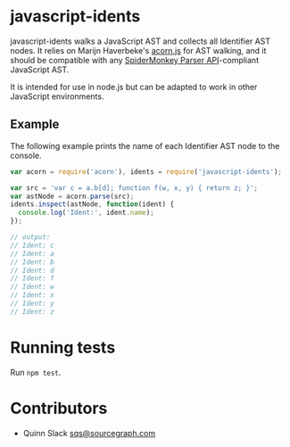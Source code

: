javascript-idents
=================

javascript-idents walks a JavaScript AST and collects all Identifier AST nodes. It relies on Marijn
Haverbeke's [acorn.js](http://marijnhaverbeke.nl/acorn/) for AST walking, and it should be
compatible with any [SpiderMonkey Parser
API](https://developer.mozilla.org/en-US/docs/SpiderMonkey/Parser_API)-compliant JavaScript AST.

It is intended for use in node.js but can be adapted to work in other JavaScript environments.


Example
-------

The following example prints the name of each Identifier AST node to the console.

```javascript
var acorn = require('acorn'), idents = require('javascript-idents');

var src = 'var c = a.b[d]; function f(w, x, y) { return z; }';
var astNode = acorn.parse(src);
idents.inspect(astNode, function(ident) {
  console.log('Ident:', ident.name);
});

// output:
// Ident: c
// Ident: a
// Ident: b
// Ident: d
// Ident: f
// Ident: w
// Ident: x
// Ident: y
// Ident: z
```


Running tests
=============

Run `npm test`.


Contributors
============

* Quinn Slack <sqs@sourcegraph.com>
